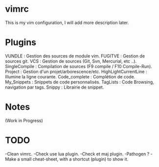 vimrc
=====
This is my vim configuration, I will add more description later.

Plugins
=======
VUNDLE					: Gestion des sources de module vim.
FUGITVE					: Gestion de sources git.
VCS						: Gestion de sources (Git, Svn, Mercurial, etc ..).
SingleCompile			: Compilation de sources (F9 compile / F10 Compile-Run). 
Project					: Gestion d'un projet/arborescence/etc.
HighLightCurrentLine	: Illumine la ligne courante.
Code_complete			: Complétion de code.
My_Snippets				: Snippets de code personnalisés.
TagLists				: Code Browsing, navigation par tags.
Snippy					: Librairie de snippet.

Notes
=====
(Work in Progress)

TODO
====
-Clean vimrc.
-Check use lua plugin.
-Check et maj plugin.
-Pathogen ?
-Make a small cheat-sheet, with a shortcut (plugin) to show it.
